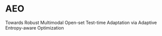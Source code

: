 # AEO
Towards Robust Multimodal Open-set Test-time Adaptation via Adaptive Entropy-aware Optimization
